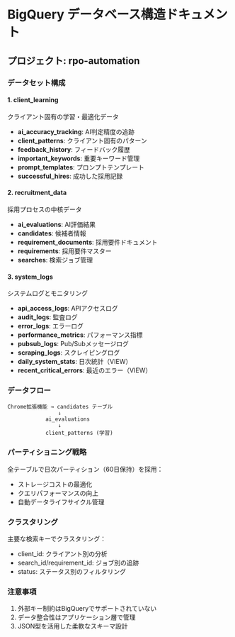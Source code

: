 # BigQuery データベース構造ドキュメント

## プロジェクト: rpo-automation

### データセット構成

#### 1. client_learning
クライアント固有の学習・最適化データ

- **ai_accuracy_tracking**: AI判定精度の追跡
- **client_patterns**: クライアント固有のパターン
- **feedback_history**: フィードバック履歴
- **important_keywords**: 重要キーワード管理
- **prompt_templates**: プロンプトテンプレート
- **successful_hires**: 成功した採用記録

#### 2. recruitment_data
採用プロセスの中核データ

- **ai_evaluations**: AI評価結果
- **candidates**: 候補者情報
- **requirement_documents**: 採用要件ドキュメント
- **requirements**: 採用要件マスター
- **searches**: 検索ジョブ管理

#### 3. system_logs
システムログとモニタリング

- **api_access_logs**: APIアクセスログ
- **audit_logs**: 監査ログ
- **error_logs**: エラーログ
- **performance_metrics**: パフォーマンス指標
- **pubsub_logs**: Pub/Subメッセージログ
- **scraping_logs**: スクレイピングログ
- **daily_system_stats**: 日次統計（VIEW）
- **recent_critical_errors**: 最近のエラー（VIEW）

### データフロー

```
Chrome拡張機能 → candidates テーブル
                ↓
            ai_evaluations
                ↓
            client_patterns (学習)
```

### パーティショニング戦略

全テーブルで日次パーティション（60日保持）を採用：
- ストレージコストの最適化
- クエリパフォーマンスの向上
- 自動データライフサイクル管理

### クラスタリング

主要な検索キーでクラスタリング：
- client_id: クライアント別の分析
- search_id/requirement_id: ジョブ別の追跡
- status: ステータス別のフィルタリング

### 注意事項

1. 外部キー制約はBigQueryでサポートされていない
2. データ整合性はアプリケーション層で管理
3. JSON型を活用した柔軟なスキーマ設計
